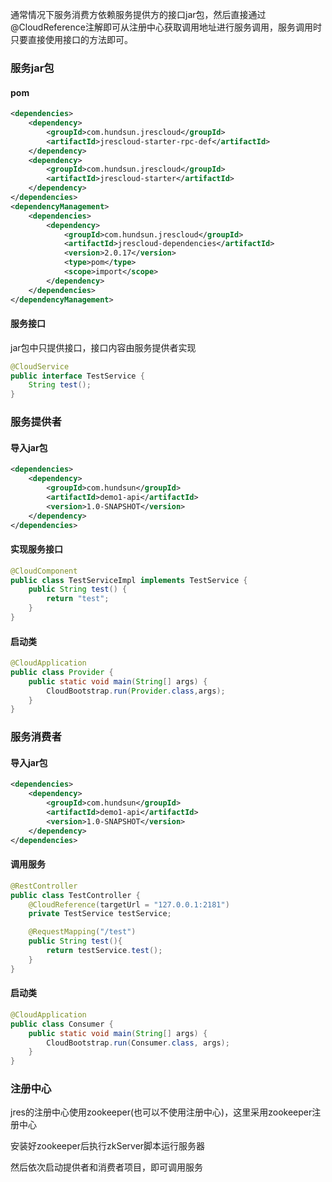 通常情况下服务消费方依赖服务提供方的接口jar包，然后直接通过@CloudReference注解即可从注册中心获取调用地址进行服务调用，服务调用时只要直接使用接口的方法即可。


### 服务jar包

#### pom

```xml
<dependencies>
    <dependency>
        <groupId>com.hundsun.jrescloud</groupId>
        <artifactId>jrescloud-starter-rpc-def</artifactId>
    </dependency>
    <dependency>
        <groupId>com.hundsun.jrescloud</groupId>
        <artifactId>jrescloud-starter</artifactId>
    </dependency>
</dependencies>
<dependencyManagement>
    <dependencies>
        <dependency>
            <groupId>com.hundsun.jrescloud</groupId>
            <artifactId>jrescloud-dependencies</artifactId>
            <version>2.0.17</version>
            <type>pom</type>
            <scope>import</scope>
        </dependency>
    </dependencies>
</dependencyManagement>
```

#### 服务接口
jar包中只提供接口，接口内容由服务提供者实现
```java
@CloudService
public interface TestService {
    String test();
}
```

### 服务提供者

#### 导入jar包
```xml
<dependencies>
    <dependency>
        <groupId>com.hundsun</groupId>
        <artifactId>demo1-api</artifactId>
        <version>1.0-SNAPSHOT</version>
    </dependency>
</dependencies>
```


#### 实现服务接口

```java
@CloudComponent
public class TestServiceImpl implements TestService {
    public String test() {
        return "test";
    }
}
```

#### 启动类

```java
@CloudApplication
public class Provider {
    public static void main(String[] args) {
        CloudBootstrap.run(Provider.class,args);
    }
}
```

### 服务消费者

#### 导入jar包
```xml
<dependencies>
    <dependency>
        <groupId>com.hundsun</groupId>
        <artifactId>demo1-api</artifactId>
        <version>1.0-SNAPSHOT</version>
    </dependency>
</dependencies>
```

#### 调用服务

```java
@RestController
public class TestController {
    @CloudReference(targetUrl = "127.0.0.1:2181")
    private TestService testService;

    @RequestMapping("/test")
    public String test(){
        return testService.test();
    }
}
```
#### 启动类
```java
@CloudApplication
public class Consumer {
    public static void main(String[] args) {
        CloudBootstrap.run(Consumer.class, args);
    }
}
```

### 注册中心

jres的注册中心使用zookeeper(也可以不使用注册中心)，这里采用zookeeper注册中心

安装好zookeeper后执行zkServer脚本运行服务器

然后依次启动提供者和消费者项目，即可调用服务